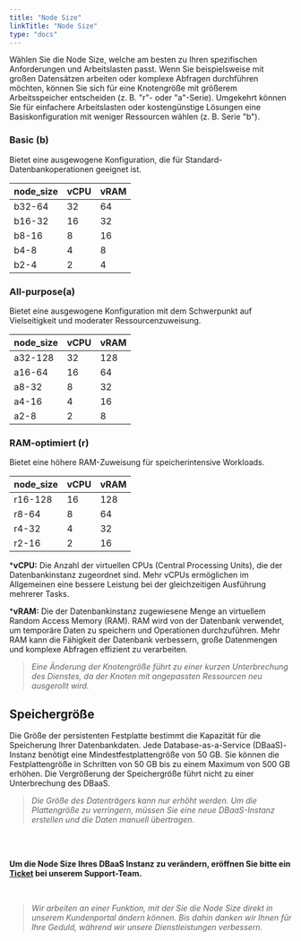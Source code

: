 ```yaml
---
title: "Node Size"
linkTitle: "Node Size"
type: "docs"
---
```


Wählen Sie die Node Size, welche am besten zu Ihren spezifischen Anforderungen und Arbeitslasten passt. Wenn Sie beispielsweise mit großen Datensätzen arbeiten oder komplexe Abfragen durchführen möchten, können Sie sich für eine Knotengröße mit größerem Arbeitsspeicher entscheiden (z. B. "r"- oder "a"-Serie). Umgekehrt können Sie für einfachere Arbeitslasten oder kostengünstige Lösungen eine Basiskonfiguration mit weniger Ressourcen wählen (z. B. Serie "b").

### Basic (b)

Bietet eine ausgewogene Konfiguration, die für Standard-Datenbankoperationen geeignet ist.

| node_size | vCPU | vRAM |
|-----------|------|------|
| b32-64 | 32 | 64 |
| b16-32 | 16 | 32 |
| b8-16 | 8 | 16 |
| b4-8 | 4 | 8 |
| b2-4 | 2 | 4 |

### All-purpose(a)

Bietet eine ausgewogene Konfiguration mit dem Schwerpunkt auf Vielseitigkeit und moderater Ressourcenzuweisung.

| node_size | vCPU | vRAM |
|-----------|------|------|
| a32-128 | 32 | 128 |
| a16-64 | 16 | 64 |
| a8-32 | 8 | 32 |
| a4-16 | 4 | 16 |
| a2-8 | 2 | 8 |

### RAM-optimiert (r)

Bietet eine höhere RAM-Zuweisung für speicherintensive Workloads.

| node_size | vCPU | vRAM |
|-----------|------|------|
| r16-128 | 16 | 128 |
| r8-64 | 8 | 64 |
| r4-32 | 4 | 32 |
| r2-16 | 2 | 16 |

***vCPU:** Die Anzahl der virtuellen CPUs (Central Processing Units), die der Datenbankinstanz zugeordnet sind. Mehr vCPUs ermöglichen im Allgemeinen eine bessere Leistung bei der gleichzeitigen Ausführung mehrerer Tasks.

***vRAM:** Die der Datenbankinstanz zugewiesene Menge an virtuellem Random Access Memory (RAM). RAM wird von der Datenbank verwendet, um temporäre Daten zu speichern und Operationen durchzuführen. Mehr RAM kann die Fähigkeit der Datenbank verbessern, große Datenmengen und komplexe Abfragen effizient zu verarbeiten.

> *Eine Änderung der Knotengröße führt zu einer kurzen Unterbrechung des Dienstes, da der Knoten mit angepassten Ressourcen neu ausgerollt wird.*

## Speichergröße

Die Größe der persistenten Festplatte bestimmt die Kapazität für die Speicherung Ihrer Datenbankdaten. Jede Database-as-a-Service (DBaaS)-Instanz benötigt eine Mindestfestplattengröße von 50 GB. Sie können die Festplattengröße in Schritten von 50 GB bis zu einem Maximum von 500 GB erhöhen. Die Vergrößerung der Speichergröße führt nicht zu einer Unterbrechung des DBaaS.

>*Die Größe des Datenträgers kann nur erhöht werden. Um die Plattengröße zu verringern, müssen Sie eine neue DBaaS-Instanz erstellen und die Daten manuell übertragen.*

<br><br>

**Um die Node Size Ihres DBaaS Instanz zu verändern, eröffnen Sie bitte ein [Ticket](https://customerservice.plusserver.com/support/ticket-create) bei unserem Support-Team.**

<br>

>*Wir arbeiten an einer Funktion, mit der Sie die Node Size direkt in unserem Kundenportal ändern können. Bis dahin danken wir Ihnen für Ihre Geduld, während wir unsere Dienstleistungen verbessern.*
